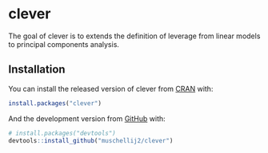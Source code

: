 
<!-- README.md is generated from README.Rmd. Please edit that file -->

# clever

The goal of clever is to extends the definition of leverage from linear
models to principal components analysis.

## Installation

You can install the released version of clever from
[CRAN](https://CRAN.R-project.org) with:

``` r
install.packages("clever")
```

And the development version from [GitHub](https://github.com/) with:

``` r
# install.packages("devtools")
devtools::install_github("muschellij2/clever")
```
